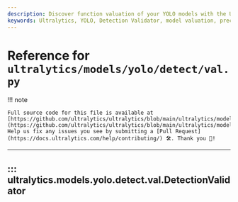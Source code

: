 ```yaml
---
description: Discover function valuation of your YOLO models with the Ultralytics Detection Validator. Enhance precision and recall rates today.
keywords: Ultralytics, YOLO, Detection Validator, model valuation, precision, recall
---
```


# Reference for `ultralytics/models/yolo/detect/val.py`

!!! note

    Full source code for this file is available at [https://github.com/ultralytics/ultralytics/blob/main/ultralytics/models/yolo/detect/val.py](https://github.com/ultralytics/ultralytics/blob/main/ultralytics/models/yolo/detect/val.py). Help us fix any issues you see by submitting a [Pull Request](https://docs.ultralytics.com/help/contributing/) 🛠️. Thank you 🙏!

---
## ::: ultralytics.models.yolo.detect.val.DetectionValidator
<br><br>
